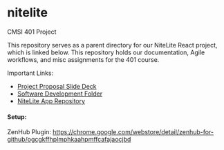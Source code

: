 # nitelite
CMSI 401 Project

This repository serves as a parent directory for our NiteLite React project, which is linked below. This repository holds our documentation, Agile workflows, and misc assignments for the 401 course.

Important Links:
- [Project Proposal Slide Deck](https://github.com/laurenlindsey1/nitelite/blob/master/project_proposal/NiteLite.pdf)
- [Software Development Folder](https://github.com/laurenlindsey1/nitelite/wiki/SoftwareDevelopmentFolder)
- [NiteLite App Repository](https://github.com/mpeglerg/NiteLite)


#### Setup:
ZenHub Plugin: https://chrome.google.com/webstore/detail/zenhub-for-github/ogcgkffhplmphkaahpmffcafajaocjbd 
